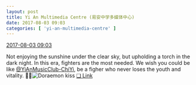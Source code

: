 ```yaml
---
layout: post
title: Yi An Multimedia Centre (易安中学多媒体中心)
date: 2017-08-03 09:03
categories: [ 'yi-an-multimedia-centre' ]
---
```


<div class="weibo-info">
  <a href="http://weibo.com/6196825252/FflKea3hV">2017-08-03 09:03</a>
</div>

Not enjoying the sunshine under the clear sky, but upholding a torch in the dark night. In this era, fighters are the most needed. We wish you could be like [@YiAnMusicClub-ChiYi](http://weibo.com/u/6117581836), be a figher who never loses the youth and vitality. :boar::angel:![Doraemon kiss](http://img.t.sinajs.cn/t4/appstyle/expression/ext/normal/e0/dora_qinqin_org.png) [❏ Link](http://m.ximalaya.com/78339006/sound/46053660)
